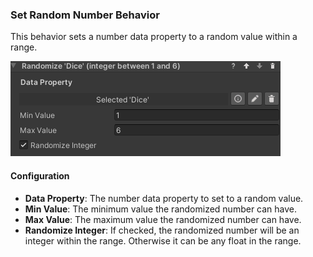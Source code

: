 ### Set Random Number Behavior
This behavior sets a number data property to a random value within a range.

![Set Random Number](images/set-random-number.png)

#### Configuration

* **Data Property**: The number data property to set to a random value.
* **Min Value**: The minimum value the randomized number can have.
* **Max Value**: The maximum value the randomized number can have.
* **Randomize Integer**: If checked, the randomized number will be an integer within the range. Otherwise it can be any float in the range.
